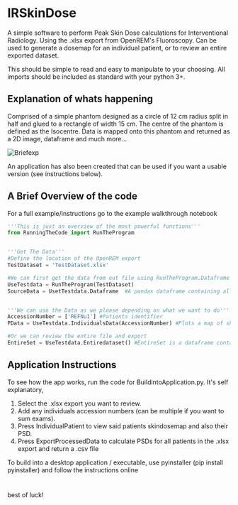 # IRSkinDose
A simple software to perform Peak Skin Dose calculations for Interventional Radiology. Using the .xlsx export from OpenREM's Fluoroscopy.
Can be used to generate a dosemap for an individual patient, or to review an entire exported dataset.

This should be simple to read and easy to manipulate to your choosing. All imports should be included as standard with your python 3+. 

## Explanation of whats happening
Comprised of a simple phantom designed as a circle of 12 cm radius split in half and glued to a rectangle of width 15 cm. 
The centre of the phantom is defined as the Isocentre. Data is mapped onto this phantom and returned as a 2D image, dataframe and much more...

![Briefexp](https://github.com/WilsoncwRCH/IRSkinDose/assets/144329591/e8827087-26f3-4cd6-a752-283e121b43af)

An application has also been created that can be used if you want a usable version (see instructions below).

## A Brief Overview of the code
For a full example/instructions go to the example walkthrough notebook

```python
'''This is just an overview of the most powerful functions'''
from RunningTheCode import RunTheProgram


'''Get The Data'''
#Define the location of the OpenREM export
TestDataset = 'TestDataset.xlsx'

#We can first get the data from out file using RunTheProgram.Dataframe
UseTestdata = RunTheProgram(TestDataset)
SourceData = UsetTestdata.Dataframe  #A pandas dataframe containing all the relevant information from the .xlsx


'''We can use the Data as we please depending on what we want to do'''
AccessionNumber = ['REFNu1'] #Patients identifier
PData = UseTestdata.IndividualsData(AccessionNumber) #Plots a map of skin dose and returns object Pdata, which contains loads of information about the patient.

#Or we can review the entire file and export 
EntireSet = UseTestdata.Entiredataset() #EntireSet is a dataframe containing PSD estimates for every different accession in the .xlsx file
```

## Application Instructions
To see how the app works, run the code for BuildintoApplication.py.
It's self explanatory, 
1. Select the .xlsx export you want to review.
2. Add any individuals accession numbers (can be multiple if you want to sum exams).
3. Press IndividualPatient to view said patients skindosemap and also their PSD.
4. Press ExportProcessedData to calculate PSDs for all patients in the .xlsx export and return a .csv file
 
To build into a desktop application / executable, use pyinstaller (pip install pyinstaller) and follow the instructions online

#
best of luck!




  
